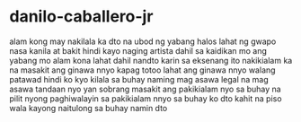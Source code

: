 # danilo-caballero-jr
alam kong may nakilala ka dto na ubod ng yabang halos lahat ng gwapo nasa kanila at bakit hindi kayo naging artista dahil sa kaidikan mo ang yabang mo alam kona lahat dahil nandto karin sa eksenang ito nakikialam ka na masakit ang ginawa nnyo kapag totoo lahat ang ginawa nnyo walang patawad hindi ko kyo kilala sa buhay naming mag asawa legal na mag asawa tandaan nyo yan sobrang masakit ang pakikialam nyo sa buhay na pilit nyong paghiwalayin sa pakikialam nnyo sa buhay ko dto kahit na piso wala kayong naitulong sa buhay namin dto 
